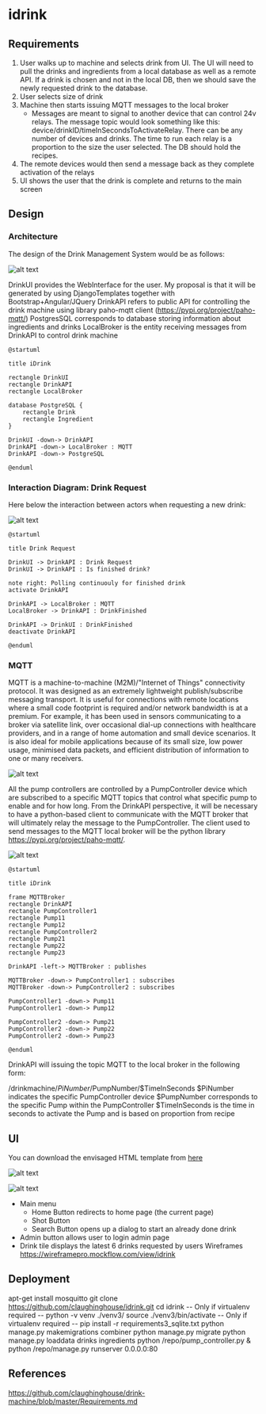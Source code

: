 # idrink


## Requirements

1. User walks up to machine and selects drink from UI. The UI will need to pull the drinks and ingredients from a local database as well as a remote API. If a drink is chosen and not in the local DB, then we should save the newly requested drink to the database.
2. User selects size of drink
3. Machine then starts issuing MQTT messages to the local broker
   - Messages are meant to signal to another device that can control 24v relays. The message topic would look something like this: device/drinkID/timeInSecondsToActivateRelay. There can be any number of devices and drinks. The time to run each relay is a proportion to the size the user selected. The DB should hold the recipes.
4. The remote devices would then send a message back as they complete activation of the relays
5. UI shows the user that the drink is complete and returns to the main screen

## Design

### Architecture

The design of the Drink Management System would be as follows:

![alt text](https://user-images.githubusercontent.com/3708141/40468179-e8cf0018-5f2c-11e8-8d67-91110ea9cfee.png)

DrinkUI provides the WebInterface for the user. My proposal is that it will be generated by using DjangoTemplates together with Bootstrap+Angular/JQuery
DrinkAPI refers to public API for controlling the drink machine using library paho-mqtt client (https://pypi.org/project/paho-mqtt/)
PostgresSQL corresponds to database storing information about ingredients and drinks
LocalBroker is the entity receiving messages from DrinkAPI to control drink machine

```
@startuml

title iDrink

rectangle DrinkUI
rectangle DrinkAPI
rectangle LocalBroker

database PostgreSQL {
    rectangle Drink
    rectangle Ingredient
}

DrinkUI -down-> DrinkAPI
DrinkAPI -down-> LocalBroker : MQTT
DrinkAPI -down-> PostgreSQL

@enduml
```

### Interaction Diagram: Drink Request

Here below the interaction between actors when requesting a new drink:

![alt text](https://user-images.githubusercontent.com/3708141/40468168-e1fa9e28-5f2c-11e8-9a88-5a02538fe81d.png)

```
@startuml

title Drink Request

DrinkUI -> DrinkAPI : Drink Request
DrinkUI -> DrinkAPI : Is finished drink?

note right: Polling continuouly for finished drink
activate DrinkAPI

DrinkAPI -> LocalBroker : MQTT
LocalBroker -> DrinkAPI : DrinkFinished

DrinkAPI -> DrinkUI : DrinkFinished
deactivate DrinkAPI

@enduml
```

### MQTT

MQTT is a machine-to-machine (M2M)/"Internet of Things" connectivity protocol. It was designed as an extremely lightweight publish/subscribe messaging transport. It is useful for connections with remote locations where a small code footprint is required and/or network bandwidth is at a premium. For example, it has been used in sensors communicating to a broker via satellite link, over occasional dial-up connections with healthcare providers, and in a range of home automation and small device scenarios. It is also ideal for mobile applications because of its small size, low power usage, minimised data packets, and efficient distribution of information to one or many receivers.

![alt text](https://user-images.githubusercontent.com/3708141/40468176-e8592528-5f2c-11e8-9d47-dc6c92cc8906.png)

All the pump controllers are controlled by a PumpController device which are subscribed to a specific MQTT topics that control what specific pump to enable and for how long. From the DrinkAPI perspective, it will be necessary to have a python-based client to communicate with the MQTT broker that will ultimately relay the message to the PumpController. The client used to send messages to the MQTT local broker will be the python library
https://pypi.org/project/paho-mqtt/.

![alt text](https://user-images.githubusercontent.com/3708141/40468180-e8fa423c-5f2c-11e8-8dc2-1d2657f173c2.jpg)

```
@startuml

title iDrink

frame MQTTBroker
rectangle DrinkAPI
rectangle PumpController1
rectangle Pump11
rectangle Pump12
rectangle PumpController2
rectangle Pump21
rectangle Pump22
rectangle Pump23

DrinkAPI -left-> MQTTBroker : publishes

MQTTBroker -down-> PumpController1 : subscribes
MQTTBroker -down-> PumpController2 : subscribes

PumpController1 -down-> Pump11
PumpController1 -down-> Pump12

PumpController2 -down-> Pump21
PumpController2 -down-> Pump22
PumpController2 -down-> Pump23

@enduml
```

DrinkAPI will issuing the topic MQTT to the local broker in the following form:

/drinkmachine/$PiNumber/$PumpNumber/$TimeInSeconds
$PiNumber indicates the specific PumpController device
$PumpNumber corresponds to the specific Pump within the PumpController
$TimeInSeconds is the time in seconds to activate the Pump and is based on proportion from recipe

## UI

You can download the envisaged HTML template from [here](https://github.com/storrellas/idrink/files/2034068/UI-HTML.zip)

![alt text](https://user-images.githubusercontent.com/3708141/40468177-e8774738-5f2c-11e8-8740-2552d2535a01.jpg)

![alt text](https://user-images.githubusercontent.com/3708141/40468178-e8929f10-5f2c-11e8-93f6-2b8230655ad1.jpg)

- Main menu
  - Home Button redirects to home page (the current page)
  - Shot Button
  - Search Button opens up a dialog to start an already done drink
- Admin button allows user to login admin page
- Drink tile displays the latest 6 drinks requested by users
Wireframes
https://wireframepro.mockflow.com/view/idrink

## Deployment

apt-get install mosquitto
git clone https://github.com/claughinghouse/idrink.git
cd idrink
-- Only if virtualenv required --
python -v venv ./venv3/
source ./venv3/bin/activate
-- Only if virtualenv required --
pip install -r requirements3_sqlite.txt
python manage.py makemigrations combiner
python manage.py migrate
python manage.py loaddata drinks ingredients
python /repo/pump_controller.py & python /repo/manage.py runserver 0.0.0.0:80

## References

https://github.com/claughinghouse/drink-machine/blob/master/Requirements.md
